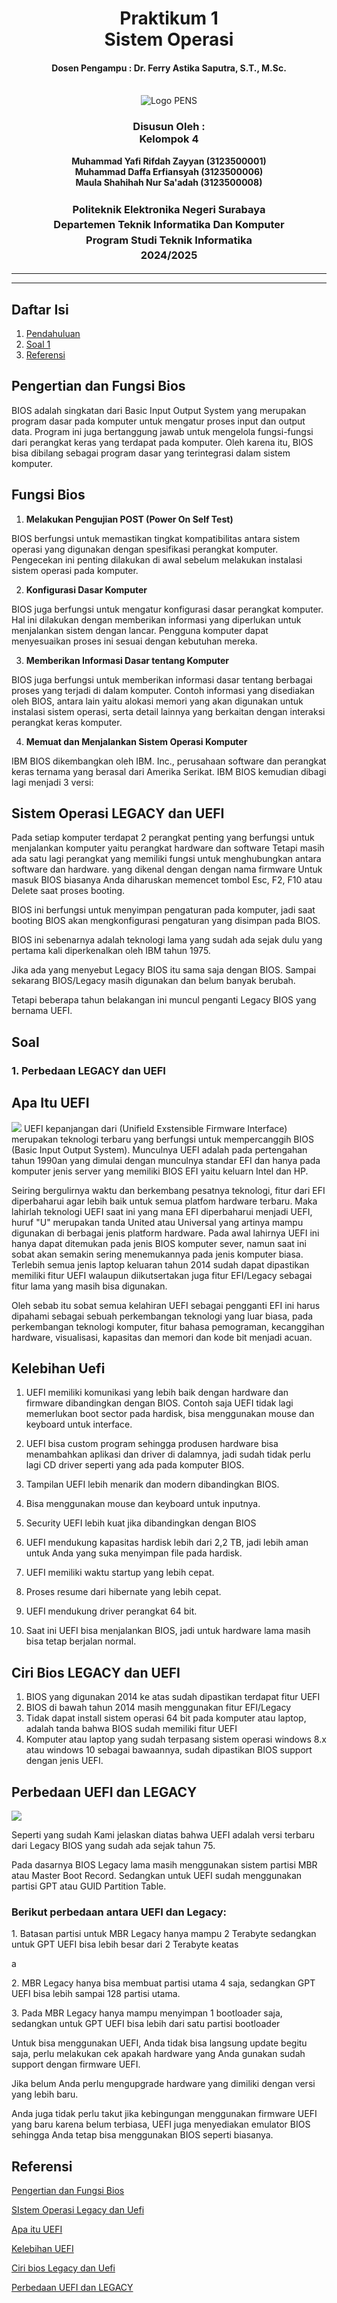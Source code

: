 <div align="center">
  <h1 style="text-align: center;font-weight: bold">Praktikum 1<br>Sistem Operasi</h1>
  <h4 style="text-align: center;">Dosen Pengampu : Dr. Ferry Astika Saputra, S.T., M.Sc.</h4>
</div>
<br />
<div align="center">
  <img src="https://upload.wikimedia.org/wikipedia/id/4/44/Logo_PENS.png" alt="Logo PENS">
  <h3 style="text-align: center;">Disusun Oleh : <br>Kelompok 4</h3>
  <p style="text-align: center;">
    <strong>Muhammad Yafi Rifdah Zayyan (3123500001)</strong><br>
    <strong>Muhammad Daffa Erfiansyah (3123500006)</strong><br>
    <strong>Maula Shahihah Nur Sa'adah (3123500008)</strong>
  </p>

<h3 style="text-align: center;line-height: 1.5">Politeknik Elektronika Negeri Surabaya<br>Departemen Teknik Informatika Dan Komputer<br>Program Studi Teknik Informatika<br>2024/2025</h3>
  <hr><hr>
</div>

## Daftar Isi

1. [Pendahuluan](#sistem-operasi-)
2. [Soal 1](#1-Perbedaan-LEGACY-dan-UEFI-)
3. [Referensi](#referensi)

## Pengertian dan Fungsi Bios
BIOS adalah singkatan dari Basic Input Output System yang merupakan program dasar pada komputer untuk mengatur proses input dan output data. Program ini juga bertanggung jawab untuk mengelola fungsi-fungsi dari perangkat keras yang terdapat pada komputer. Oleh karena itu, BIOS bisa dibilang sebagai program dasar yang terintegrasi dalam sistem komputer.

## Fungsi Bios
1. <b>Melakukan Pengujian POST (Power On Self Test)</b>
<p>BIOS berfungsi untuk memastikan tingkat kompatibilitas antara sistem operasi yang digunakan dengan spesifikasi perangkat komputer. Pengecekan ini penting dilakukan di awal sebelum melakukan instalasi sistem operasi pada komputer.</p>

2. <b>Konfigurasi Dasar Komputer</b>
<p>BIOS juga berfungsi untuk mengatur konfigurasi dasar perangkat komputer. Hal ini dilakukan dengan memberikan informasi yang diperlukan untuk menjalankan sistem dengan lancar. Pengguna komputer dapat menyesuaikan proses ini sesuai dengan kebutuhan mereka.</p>

3. <b>Memberikan Informasi Dasar tentang Komputer</b>
<p>BIOS juga berfungsi untuk memberikan informasi dasar tentang berbagai proses yang terjadi di dalam komputer. Contoh informasi yang disediakan oleh BIOS, antara lain yaitu alokasi memori yang akan digunakan untuk instalasi sistem operasi, serta detail lainnya yang berkaitan dengan interaksi perangkat keras komputer.</p>

4. <b>Memuat dan Menjalankan Sistem Operasi Komputer</b>
<p>IBM BIOS dikembangkan oleh IBM. Inc., perusahaan software dan perangkat keras ternama yang berasal dari Amerika Serikat. IBM BIOS kemudian dibagi lagi menjadi 3 versi:</p>


## Sistem Operasi LEGACY dan UEFI
Pada setiap komputer terdapat 2 perangkat penting yang berfungsi untuk menjalankan komputer yaitu perangkat hardware dan software
Tetapi masih ada satu lagi perangkat yang memiliki fungsi untuk menghubungkan antara software dan hardware. yang dikenal dengan dengan nama firmware Untuk masuk BIOS biasanya Anda diharuskan memencet tombol Esc, F2, F10 atau Delete saat proses booting.

BIOS ini berfungsi untuk menyimpan pengaturan pada komputer, jadi saat booting BIOS akan mengkonfigurasi pengaturan yang disimpan pada BIOS.

BIOS ini sebenarnya adalah teknologi lama yang sudah ada sejak dulu yang pertama kali diperkenalkan oleh IBM tahun 1975.

Jika ada yang menyebut Legacy BIOS itu sama saja dengan BIOS. Sampai sekarang BIOS/Legacy masih digunakan dan belum banyak berubah.

Tetapi beberapa tahun belakangan ini muncul penganti Legacy BIOS yang bernama UEFI.

## Soal
### 1. Perbedaan LEGACY dan UEFI

## Apa Itu UEFI
<img src="https://github.com/YafiRiifdah/SysOp_3123500001/blob/main/Minggu%202/Perbedaan%20Legacy%20dan%20Uefi/Image/Contoh%20Uefi.png">
UEFI kepanjangan dari (Unifield Exstensible Firmware Interface) merupakan teknologi terbaru yang berfungsi untuk mempercanggih BIOS (Basic Input Output System). Munculnya UEFI adalah pada pertengahan tahun 1990an yang dimulai dengan munculnya standar EFI dan hanya pada komputer jenis server yang memiliki BIOS EFI yaitu keluarn Intel dan HP.

Seiring bergulirnya waktu dan berkembang pesatnya teknologi, fitur dari EFI diperbaharui agar lebih baik untuk semua platfom hardware terbaru. Maka lahirlah teknologi UEFI saat ini yang mana EFI diperbaharui menjadi UEFI, huruf "U" merupakan tanda United atau Universal yang artinya mampu digunakan di berbagai jenis platform hardware. Pada awal lahirnya UEFI ini hanya dapat ditemukan pada jenis BIOS komputer sever, namun saat ini sobat akan semakin sering menemukannya pada jenis komputer biasa. Terlebih semua jenis laptop keluaran tahun 2014 sudah dapat dipastikan memiliki fitur UEFI walaupun diikutsertakan juga fitur EFI/Legacy sebagai fitur lama yang masih bisa digunakan.

Oleh sebab itu sobat semua kelahiran UEFI sebagai pengganti EFI ini harus dipahami sebagai sebuah perkembangan teknologi yang luar biasa, pada perkembangan teknologi komputer, fitur bahasa pemograman, kecanggihan hardware, visualisasi, kapasitas dan memori dan kode bit menjadi acuan.

## Kelebihan  Uefi
1. UEFI memiliki komunikasi yang lebih baik  dengan hardware dan firmware dibandingkan dengan BIOS. Contoh saja UEFI tidak lagi memerlukan boot sector pada hardisk, bisa menggunakan mouse dan keyboard untuk interface.

2. UEFI bisa custom program sehingga produsen hardware bisa menambahkan aplikasi dan driver di dalamnya, jadi sudah tidak perlu lagi CD driver seperti yang ada pada komputer BIOS.

3. Tampilan UEFI lebih menarik dan modern dibandingkan BIOS.

4. Bisa menggunakan mouse dan keyboard untuk inputnya.

5. Security UEFI lebih kuat jika dibandingkan dengan BIOS

6. UEFI mendukung kapasitas hardisk lebih dari 2,2 TB, jadi lebih aman untuk Anda yang suka menyimpan file pada hardisk.

7. UEFI memiliki waktu startup yang lebih cepat.

8. Proses resume dari hibernate yang lebih cepat.

9. UEFI mendukung driver perangkat 64 bit.

10. Saat ini UEFI bisa menjalankan BIOS, jadi untuk hardware lama masih bisa tetap berjalan normal.

## Ciri Bios LEGACY dan UEFI
1. BIOS yang digunakan 2014 ke atas sudah dipastikan terdapat fitur UEFI
2. BIOS di bawah tahun 2014 masih menggunakan fitur EFI/Legacy
3. Tidak dapat install sistem operasi 64 bit pada komputer atau laptop, adalah tanda bahwa BIOS sudah memiliki fitur UEFI
4. Komputer atau laptop yang sudah terpasang sistem operasi windows 8.x atau windows 10 sebagai bawaannya, sudah dipastikan BIOS support dengan jenis UEFI.

## Perbedaan UEFI dan LEGACY
<img src="https://github.com/YafiRiifdah/SysOp_3123500001/blob/main/Minggu%202/Perbedaan%20Legacy%20dan%20Uefi/Image/bios%20uefi.jpg">
<p>Seperti yang sudah Kami jelaskan diatas bahwa UEFI adalah versi terbaru dari Legacy BIOS yang sudah ada sejak tahun 75.

Pada dasarnya BIOS Legacy lama masih menggunakan sistem partisi MBR atau Master Boot Record. Sedangkan untuk UEFI sudah menggunakan partisi GPT atau GUID Partition Table.</p>

<h3><b>Berikut perbedaan antara UEFI dan Legacy:</b></h3>
<p>1. Batasan partisi untuk MBR Legacy hanya mampu 2 Terabyte sedangkan untuk GPT UEFI bisa lebih besar dari 2 Terabyte keatas</p>a
<p>2. MBR Legacy hanya bisa membuat partisi utama 4 saja, sedangkan GPT UEFI bisa lebih sampai 128 partisi utama.</p>
<p>3. Pada MBR Legacy hanya mampu menyimpan 1 bootloader saja, sedangkan untuk GPT UEFI bisa lebih dari satu partisi bootloader</p>

Untuk bisa menggunakan UEFI, Anda tidak bisa langsung update begitu saja, perlu melakukan cek apakah hardware yang Anda gunakan sudah support dengan firmware UEFI.

Jika belum Anda perlu mengupgrade hardware yang dimiliki dengan versi yang lebih baru.

Anda juga tidak perlu takut jika kebingungan menggunakan firmware UEFI yang baru karena belum terbiasa, UEFI juga menyediakan emulator BIOS sehingga Anda tetap bisa menggunakan BIOS seperti biasanya.</P>


## Referensi
[Pengertian dan Fungsi Bios](https://www.acerid.com/berita-teknologi/fungsi-bios-pada-sistem-komputasi)

[SIstem Operasi Legacy dan Uefi](https://seberkas.com/perbedaan-uefi-dan-legacy/)

[Apa itu UEFI](https://www.buatkuingat.com/2019/02/apa-bedanya-bios-legacy-dan-uefi.html)

[Kelebihan UEFI](https://qwords.com/blog/apa-itu-uefi-dan-legacy/)

[Ciri bios Legacy dan Uefi](https://www.buatkuingat.com/2019/02/apa-bedanya-bios-legacy-dan-uefi.html)

[Perbedaan UEFI dan LEGACY](https://qwords.com/blog/apa-itu-uefi-dan-legacy/)
